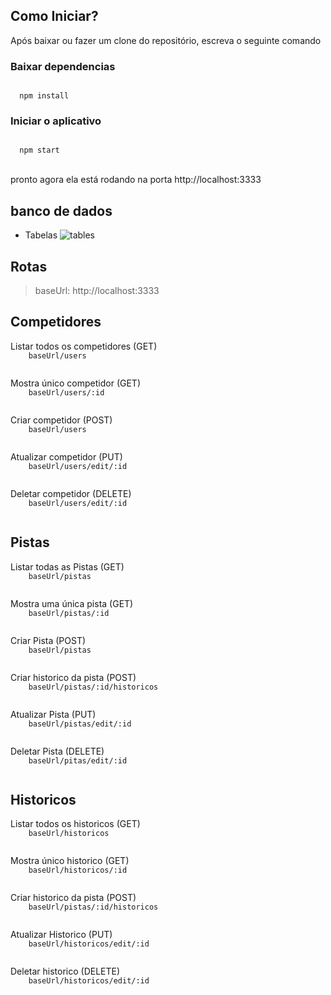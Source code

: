 
## Como Iniciar?

<p>Após baixar ou fazer um clone do repositório, escreva o seguinte comando</p>

### Baixar dependencias
<code>
  npm install
</code>
  
### Iniciar o aplicativo
<code>
  npm start
</code>

<br/>

<p>pronto agora ela está rodando na porta http://localhost:3333</p>

## banco de dados

* Tabelas
![tables](https://user-images.githubusercontent.com/56042296/101669860-3d3abc00-3a31-11eb-947e-95c7425966a9.png)

## Rotas

<blockquote>baseUrl: http://localhost:3333</blockquote>

## Competidores

<p>
  Listar todos os competidores (GET)
  
   <code>
    baseUrl/users
  </code>
</p>

<p>
  Mostra único competidor (GET)
  
   <code>
    baseUrl/users/:id
  </code>

</p>

<p>
  Criar competidor (POST)
  
  <code>
    baseUrl/users
  </code>
</p>

<p>
  Atualizar competidor (PUT)
  
  <code>
    baseUrl/users/edit/:id
  </code>
</p>

<p>
  Deletar competidor (DELETE)
  
  <code>
    baseUrl/users/edit/:id
  </code>
</p>


## Pistas

<p>
  Listar todas as Pistas (GET)
  
   <code>
    baseUrl/pistas
  </code>
</p>

<p>
  Mostra uma única pista (GET)
  
   <code>
    baseUrl/pistas/:id
  </code>

</p>

<p>
  Criar Pista (POST)
  
  <code>
    baseUrl/pistas
  </code>
</p>

<p>
  Criar historico da pista (POST)
  
  <code>
    baseUrl/pistas/:id/historicos
  </code>
</p>

<p>
  Atualizar Pista (PUT)
  
  <code>
    baseUrl/pistas/edit/:id
  </code>
</p>

<p>
  Deletar Pista (DELETE)
  
  <code>
    baseUrl/pitas/edit/:id
  </code>
</p>

## Historicos

<p>
  Listar todos os historicos (GET)
  
   <code>
    baseUrl/historicos
  </code>
</p>

<p>
  Mostra único historico (GET)
  
   <code>
    baseUrl/historicos/:id
  </code>

</p>

<p>
  Criar historico da pista (POST)
  
  <code>
    baseUrl/pistas/:id/historicos
  </code>
</p>

<p>
  Atualizar Historico (PUT)
  
  <code>
    baseUrl/historicos/edit/:id
  </code>
</p>

<p>
  Deletar historico (DELETE)
  
  <code>
    baseUrl/historicos/edit/:id
  </code>
</p>
